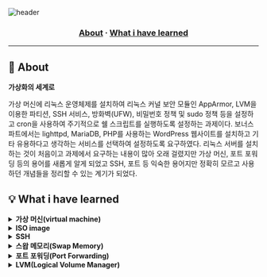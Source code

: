 ![header](https://capsule-render.vercel.app/api?type=transparent&fontColor=703ee5&height=120&section=header&text=Born2beRoot&fontSize=70)

<h3 align="center">
	<a href="#about">About</a>
	<span> · </span>
	<a href="#whatihavelearned">What i have learned</a>
</h3>

---

## 📘 About
<b>가상화의 세계로</b>

가상 머신에 리눅스 운영체제를 설치하여 리눅스 커널 보안 모듈인 AppArmor, LVM을 이용한 파티션, SSH 서비스, 방화벽(UFW), 비밀번호 정책 및 sudo 정책 등을 설정하고 cron을 사용하여 주기적으로 쉘 스크립트를 실행하도록 설정하는 과제이다. 보너스 파트에서는 lighttpd, MariaDB, PHP를 사용하는 WordPress 웹사이트를 설치하고 기타 유용하다고 생각하는 서비스를 선택하여 설정하도록 요구하였다. 리눅스 서버를 설치하는 것이 처음이고 과제에서 요구하는 내용이 많아 오래 걸렸지만 가상 머신, 포트 포워딩 등의 용어를 새롭게 알게 되었고 SSH, 포트 등 익숙한 용어지만 정확히 모르고 사용하던 개념들을 정리할 수 있는 계기가 되었다.

## 💡 What i have learned

<details>
<summary><b>가상 머신(virtual machine)</b></summary>
 
 - 가상 머신은 CPU, RAM, 하드디스트 등의 컴퓨팅 환경을 소프트웨어로 구현한 가상의 컴퓨터를 의미한다.
 - 일반 컴퓨터에서처럼 가상 머신 위에서 운영체제나 응용 프로그램을 설치하고 실행할 수 있다.
 - Oracle VM VirtualBox는 가상 머신을 구현하는 가상화 소프트웨어이다.
 - 하나의 서버 컴퓨터에서 가상 머신을 여러 개 만들어 여러 서비스를 운영하면 하드웨어 자원을 최대한 활용할 수 있다고 한다.
 > 참고: [가상화 기술(전가상화, 반가상화, 호스트기반 가상화)쉽게 설명!](https://mamu2830.blogspot.com/2020/04/blog-post.html)
<br>
</details>

<details>
<summary><b>ISO image</b></summary>

 - 데비안(Debian) 공식 홈페이지에 들어가 운영체제를 설치하려고 하니 여러 이미지들 중 하나를 다운로드하라고 한다. 내가 알고 있던 이미지는 그림 파일 밖에 없어서 여기서 말하는 이미지가 무엇인지 혼동이 왔다. 찾아보니 ISO 이미지(ISO image)라고 한다.
 - ISO 이미지는 광학 디스크(CD, DVD, BD 등)에 포함된 모든 파일 데이터를 담고 있는 파일이라고 한다.
 - ISO 이미지를 이용하면 소프트웨어를 물리적인 매체를 이용하지 않고 네트워크를 통해 전송할 수 있으며 ISO 이미지를 다시 광학 디스크로 구울 수도 있다고 한다.
 - 본 과제에서는 debian installer를 ISO 이미지 파일로 다운로드해서 가상 머신에서 가상 디스크를 마운트하여 운영체제를 설치하였다.
 > 참고: [ISO 이미지](https://ko.wikipedia.org/wiki/ISO_%EC%9D%B4%EB%AF%B8%EC%A7%80)
<br>
</details>

<details>
<summary><b>SSH</b></summary>

 - SSH란 Secure Shell의 약자로 원격지 호스트 컴퓨터에 접속하기 위해 사용되는 인터넷 프로토콜이다.
 - 암호화로 인해 기존의 유닉스 시스템 셸에 원격 접속하기 위해 사용하던 Telnet보다 보안성이 좋다고 한다.
 - SSH Key는 공개키(public key)와 개인키(private key)의 쌍으로 이루어져 있으며 공개키를 서버에 복사하여 저장한 후 클라이언트에서 서버에 접속 요청을 하면 서버에 저장된 공개키와 클라이언트가 가지고 있는 개인키를 비교하여 서로 한 쌍의 key임이 확인되면 데이터를 주고 받을 수 있게 된다.
 > <b>💡 힙 영역은 메모리의 낮은 주소에서 높은 주소 방향으로 할당이 이루어지지만 스택 영역은 메모리의 높은 주소에서 낮은 주소 방향으로 할당이 이루어진다고 한다.</b>
 - 대표적인 예시로 깃허브 원격 저장소에 소스코드를 push할 때 또는 AWS 인스턴스 서버에 접속하여 해당 머신을 원격으로 제어할 때 SSH를 통한 연결을 한다.
<br>
</details>

<details>
<summary><b>스왑 메모리(Swap Memory)</b></summary>

 - SSH란 Secure Shell의 약자로 원격지 호스트 컴퓨터에 접속하기 위해 사용되는 인터넷 프로토콜이다.
 - 암호화로 인해 기존의 유닉스 시스템 셸에 원격 접속하기 위해 사용하던 Telnet보다 보안성이 좋다고 한다.
 - SSH Key는 공개키(public key)와 개인키(private key)의 쌍으로 이루어져 있으며 공개키를 서버에 복사하여 저장한 후 클라이언트에서 서버에 접속 요청을 하면 서버에 저장된 공개키와 클라이언트가 가지고 있는 개인키를 비교하여 서로 한 쌍의 key임이 확인되면 데이터를 주고 받을 수 있게 된다.
 > <b>💡 힙 영역은 메모리의 낮은 주소에서 높은 주소 방향으로 할당이 이루어지지만 스택 영역은 메모리의 높은 주소에서 낮은 주소 방향으로 할당이 이루어진다고 한다.</b>
 - 대표적인 예시로 깃허브 원격 저장소에 소스코드를 push할 때 또는 AWS 인스턴스 서버에 접속하여 해당 머신을 원격으로 제어할 때 SSH를 통한 연결을 한다.
<br>
</details>

<details>
<summary><b>포트 포워딩(Port Forwarding)</b></summary>

 - SSH란 Secure Shell의 약자로 원격지 호스트 컴퓨터에 접속하기 위해 사용되는 인터넷 프로토콜이다.
 - 암호화로 인해 기존의 유닉스 시스템 셸에 원격 접속하기 위해 사용하던 Telnet보다 보안성이 좋다고 한다.
 - SSH Key는 공개키(public key)와 개인키(private key)의 쌍으로 이루어져 있으며 공개키를 서버에 복사하여 저장한 후 클라이언트에서 서버에 접속 요청을 하면 서버에 저장된 공개키와 클라이언트가 가지고 있는 개인키를 비교하여 서로 한 쌍의 key임이 확인되면 데이터를 주고 받을 수 있게 된다.
 > <b>💡 힙 영역은 메모리의 낮은 주소에서 높은 주소 방향으로 할당이 이루어지지만 스택 영역은 메모리의 높은 주소에서 낮은 주소 방향으로 할당이 이루어진다고 한다.</b>
 - 대표적인 예시로 깃허브 원격 저장소에 소스코드를 push할 때 또는 AWS 인스턴스 서버에 접속하여 해당 머신을 원격으로 제어할 때 SSH를 통한 연결을 한다.
<br>
</details>

<details>
<summary><b>LVM(Logical Volume Manager)</b></summary>

 - SSH란 Secure Shell의 약자로 원격지 호스트 컴퓨터에 접속하기 위해 사용되는 인터넷 프로토콜이다.
 - 암호화로 인해 기존의 유닉스 시스템 셸에 원격 접속하기 위해 사용하던 Telnet보다 보안성이 좋다고 한다.
 - SSH Key는 공개키(public key)와 개인키(private key)의 쌍으로 이루어져 있으며 공개키를 서버에 복사하여 저장한 후 클라이언트에서 서버에 접속 요청을 하면 서버에 저장된 공개키와 클라이언트가 가지고 있는 개인키를 비교하여 서로 한 쌍의 key임이 확인되면 데이터를 주고 받을 수 있게 된다.
 > <b>💡 힙 영역은 메모리의 낮은 주소에서 높은 주소 방향으로 할당이 이루어지지만 스택 영역은 메모리의 높은 주소에서 낮은 주소 방향으로 할당이 이루어진다고 한다.</b>
 - 대표적인 예시로 깃허브 원격 저장소에 소스코드를 push할 때 또는 AWS 인스턴스 서버에 접속하여 해당 머신을 원격으로 제어할 때 SSH를 통한 연결을 한다.
<br>
</details>
